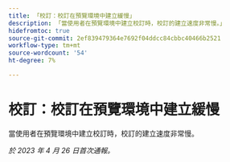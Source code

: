 ```yaml
---
title: 「校訂：校訂在預覽環境中建立緩慢」
description: 「當使用者在預覽環境中建立校訂時，校訂的建立速度非常慢。」
hidefromtoc: true
source-git-commit: 2ef839479364e7692f04ddcc84cbbc40466b2521
workflow-type: tm+mt
source-wordcount: '54'
ht-degree: 7%

---
```



# 校訂：校訂在預覽環境中建立緩慢

<!--This article is by request. Article is on WF and WFP TOCs-->

當使用者在預覽環境中建立校訂時，校訂的建立速度非常慢。

_於 2023 年 4 月 26 日首次通報。_

